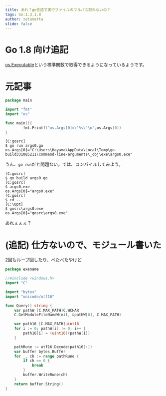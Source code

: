 ```yaml
---
title: あれ？go言語で実行ファイルのフルパス取れないの？
tags: Go:1.3,1.8
author: zetamatta
slide: false
---
```

# Go 1.8 向け追記

[os.Executable](https://golang.org/pkg/os/#Executable)という標準関数で取得できるようになっているようです。

# 元記事


```args0.go
package main

import "fmt"
import "os"

func main(){
        fmt.Printf("os.Args[0]=\"%s\"\n",os.Args[0])
}
```

```text
[C:gosrc]
$ go run args0.go
os.Args[0]="C:\Users\Hayama\AppData\Local\Temp\go-build331085211\command-line-arguments\_obj\exe\args0.exe"
```

うん、`go run`だと問題ない。では、コンパイルしてみよう。

```text
[C:gosrc]
$ go build args0.go
[C:gosrc]
$ args0.exe
os.Args[0]="args0.exe"
[C:gosrc]
$ cd ..
[C:\Opt]
$ gosrc\args0.exe
os.Args[0]="gosrc\args0.exe"
```

あれぇぇぇ？

# (追記) 仕方ないので、モジュール書いた

2回もループ回したり、べたべたやけど

```exename.go
package exename

//#include <windows.h>
import "C"

import "bytes"
import "unicode/utf16"

func Query() string {
	var pathW [C.MAX_PATH]C.WCHAR
	C.GetModuleFileNameW(nil, &pathW[0], C.MAX_PATH)

	var path16 [C.MAX_PATH]uint16
	for i := 0; pathW[i] != 0; i++ {
		path16[i] = (uint16)(pathW[i])
	}

	pathRune := utf16.Decode(path16[:])
	var buffer bytes.Buffer
	for _, ch := range pathRune {
		if ch == 0 {
			break
		}
		buffer.WriteRune(ch)
	}
	return buffer.String()
}
```

